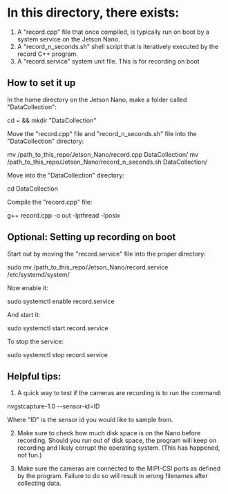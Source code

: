 # In this directory, there exists:
1. A "record.cpp" file that once compiled, is typically run on boot by a system service on the Jetson Nano.
2. A "record_n_seconds.sh" shell script that is iteratively executed by the record C++ program.
3. A "record.service" system unit file. This is for recording on boot

## How to set it up

In the home directory on the Jetson Nano, make a folder called "DataCollection":

cd ~ && mkdir "DataCollection"

Move the "record.cpp" file and "record_n_seconds.sh" file into the "DataCollection" directory:

mv /path_to_this_repo/Jetson_Nano/record.cpp DataCollection/
mv /path_to_this_repo/Jetson_Nano/record_n_seconds.sh DataCollection/

Move into the "DataCollection" directory:

cd DataCollection

Compile the "record.cpp" file:

g++ record.cpp -o out -lpthread -lposix

## Optional: Setting up recording on boot

Start out by moving the "record.service" file into the proper directory:

sudo mv /path_to_this_repo/Jetson_Nano/record.service /etc/systemd/system/

Now enable it:

sudo systemctl enable record.service

And start it:

sudo systemctl start record.service

To stop the service:

sudo systemctl stop record.service

## Helpful tips:

1. A quick way to test if the cameras are recording is to run the command:

nvgstcapture-1.0 --sensor-id=ID

Where "ID" is the sensor id you would like to sample from.

2. Make sure to check how much disk space is on the Nano before recording. Should you run out of disk space, the program will keep on recording and likely corrupt the operating system. (This has happened, not fun.)

3. Make sure the cameras are connected to the MIPI-CSI ports as defined by the program. Failure to do so will result in wrong filenames after collecting data.
